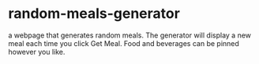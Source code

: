 # random-meals-generator
a webpage that generates random meals.
The generator will display a new meal each time you click Get Meal.
Food and beverages can be pinned however you like.
